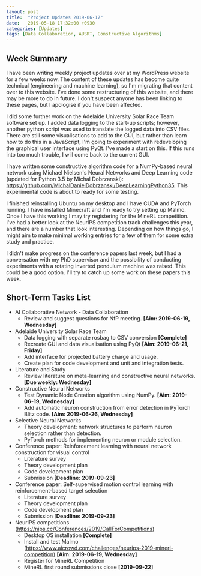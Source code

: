 ```yaml
---
layout: post
title:  "Project Updates 2019-06-17"
date:   2019-05-18 17:32:00 +0930
categories: [Updates]
tags: [Data Collaboration, AUSRT, Constructive Algorithms]
---
```


## Week Summary

I have been writing weekly project updates over at my WordPress website for a few weeks now.
The content of these updates has become quite technical (engineering and machine learning), so I'm migrating that content over to this website.
I've done some restructuring of this website, and there may be more to do in future.
I don't suspect anyone has been linking to these pages, but I apologise if you have been affected.

I did some further work on the Adelaide University Solar Race Team software set up.
I added data logging to the start-up scripts; however, another python script was used to translate the logged data into CSV files.
There are still some visualisations to add to the GUI, but rather than learn how to do this in a JavaScript, I'm going to experiment with redeveloping the graphical user interface using PyQt.
I've made a start on this.
If this runs into too much trouble, I will come back to the current GUI.

I have written some constructive algorithm code for a NumPy-based neural network using Michael Nielsen's Neural Networks and Deep Learning code (updated for Python 3.5 by Michal Dobrzanski): https://github.com/MichalDanielDobrzanski/DeepLearningPython35.
This experimental code is about to ready for some testing.

I finished reinstalling Ubuntu on my desktop and I have CUDA and PyTorch running.
I have installed Minecraft and I'm ready to try setting up Malmo.
Once I have this working I may try registering for the MineRL competition.
I've had a better look at the NeurIPS competition track challenges this year, and there are a number that look interesting.
Depending on how things go, I might aim to make minimal working entries for a few of them for some extra study and practice.

I didn't make progress on the conference papers last week, but I had a conversation with my PhD supervisor and the possibility of conducting experiments with a rotating inverted pendulum machine was raised.
This could be a good option.
I'll try to catch up some work on these papers this week.


## Short-Term Tasks List

- AI Collaborative Network - Data Collaboration
  - Review and suggest questions for NfP meeting. **[Aim: 2019-06-19, Wednesday]**
- Adelaide University Solar Race Team
  - Data logging with separate rosbag to CSV conversion **[Complete]**
  - Recreate GUI and data visualisation using PyQt **[Aim: 2019-06-21, Friday]**
  - Add interface for projected battery charge and usage.
  - Create plan for code development and unit and integration tests.
- Literature and Study
  - Review literature on meta-learning and constructive neural networks. **[Due weekly: Wednesday]**
- Constructive Neural Networks
  - Test Dynamic Node Creation algorithm using NumPy. **[Aim: 2019-06-19, Wednesday]**
  - Add automatic neuron construction from error detection in PyTorch Blitz code. **[Aim: 2019-06-26, Wednesday]**
- Selective Neural Networks
  - Theory development: network structures to perform neuron selection rather than detection.
  - PyTorch methods for implementing neuron or module selection.
- Conference paper: Reinforcement learning with neural network construction for visual control
  - Literature survey
  - Theory development plan
  - Code development plan
  - Submission **[Deadline: 2019-09-23]**
- Conference paper: Self-supervised motion control learning with reinforcement-based target selection
  - Literature survey
  - Theory development plan
  - Code development plan
  - Submission **[Deadline: 2019-09-23]**
- NeurIPS competitions (https://nips.cc/Conferences/2019/CallForCompetitions)
  - Desktop OS installation **[Complete]**
  - Install and test Malmo (https://www.aicrowd.com/challenges/neurips-2019-minerl-competition) **[Aim: 2019-06-19, Wednesday]**
  - Register for MineRL Competition
  - MineRL first round submissions close **[2019-09-22]**

